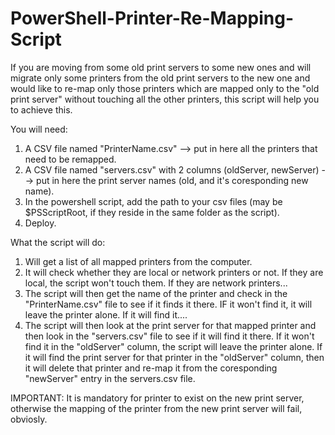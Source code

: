 # PowerShell-Printer-Re-Mapping-Script

If you are moving from some old print servers to some new ones and will migrate only some printers from the old print servers to the new one and would like to re-map only those printers which are mapped only to the "old print server" without touching all the other printers, this script will help you to achieve this.

You will need: 
1. A CSV file named "PrinterName.csv" --> put in here all the printers that need to be remapped.
2. A CSV file named "servers.csv" with 2 columns (oldServer, newServer) --> put in here the print server names (old, and it's coresponding new name). 
3. In the powershell script, add the path to your csv files (may be $PSScriptRoot, if they reside in the same folder as the script).
4. Deploy.

What the script will do:

1. Will get a list of all mapped printers from the computer.
2. It will check whether they are local or network printers or not. If they are local, the script won't touch them. If they are network printers...
3. The script will then get the name of the printer and check in the "PrinterName.csv" file to see if it finds it there. IF it won't find it, it will leave the printer alone. If it will find it....
4. The script will then look at the print server for that mapped printer and then look in the "servers.csv" file to see if it will find it there. If it won't find it in the "oldServer" column, the script will leave the printer alone.
If it will find the print server for that printer in the "oldServer" column, then it will delete that printer and re-map it from the coresponding "newServer" entry in the servers.csv file. 

IMPORTANT: It is mandatory for printer to exist on the new print server, otherwise the mapping of the printer from the new print server will fail, obviosly. 
